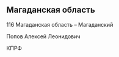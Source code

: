 ## Магаданская область
   
   116 Магаданская область – Магаданский
   
   Попов Алексей Леонидович
   
   КПРФ
   
